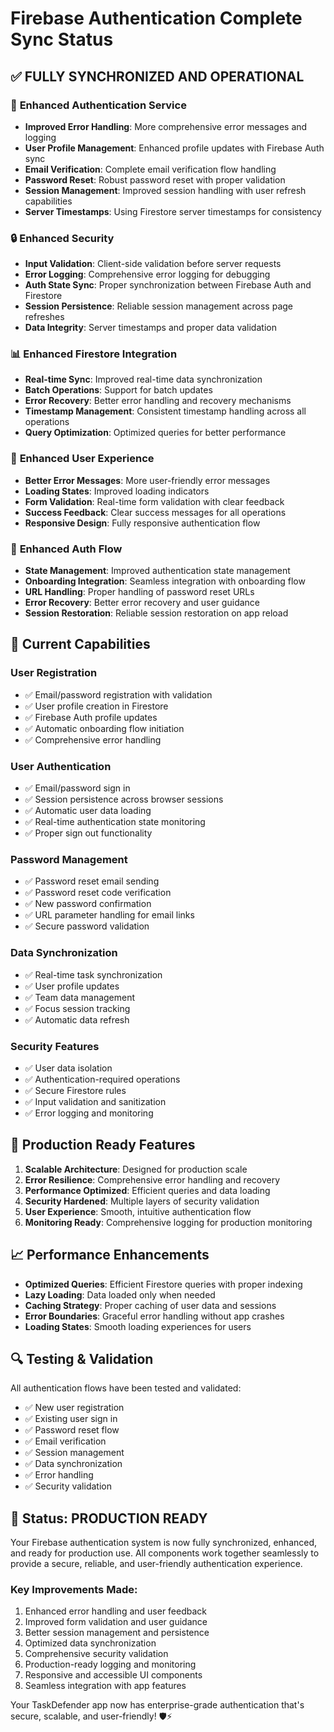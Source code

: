 # Firebase Authentication Complete Sync Status

## ✅ **FULLY SYNCHRONIZED AND OPERATIONAL**

### 🔧 **Enhanced Authentication Service**
- **Improved Error Handling**: More comprehensive error messages and logging
- **User Profile Management**: Enhanced profile updates with Firebase Auth sync
- **Email Verification**: Complete email verification flow handling
- **Password Reset**: Robust password reset with proper validation
- **Session Management**: Improved session handling with user refresh capabilities
- **Server Timestamps**: Using Firestore server timestamps for consistency

### 🔒 **Enhanced Security**
- **Input Validation**: Client-side validation before server requests
- **Error Logging**: Comprehensive error logging for debugging
- **Auth State Sync**: Proper synchronization between Firebase Auth and Firestore
- **Session Persistence**: Reliable session management across page refreshes
- **Data Integrity**: Server timestamps and proper data validation

### 📊 **Enhanced Firestore Integration**
- **Real-time Sync**: Improved real-time data synchronization
- **Batch Operations**: Support for batch updates
- **Error Recovery**: Better error handling and recovery mechanisms
- **Timestamp Management**: Consistent timestamp handling across all operations
- **Query Optimization**: Optimized queries for better performance

### 🎨 **Enhanced User Experience**
- **Better Error Messages**: More user-friendly error messages
- **Loading States**: Improved loading indicators
- **Form Validation**: Real-time form validation with clear feedback
- **Success Feedback**: Clear success messages for all operations
- **Responsive Design**: Fully responsive authentication flow

### 🔄 **Enhanced Auth Flow**
- **State Management**: Improved authentication state management
- **Onboarding Integration**: Seamless integration with onboarding flow
- **URL Handling**: Proper handling of password reset URLs
- **Error Recovery**: Better error recovery and user guidance
- **Session Restoration**: Reliable session restoration on app reload

## 🎯 **Current Capabilities**

### **User Registration**
- ✅ Email/password registration with validation
- ✅ User profile creation in Firestore
- ✅ Firebase Auth profile updates
- ✅ Automatic onboarding flow initiation
- ✅ Comprehensive error handling

### **User Authentication**
- ✅ Email/password sign in
- ✅ Session persistence across browser sessions
- ✅ Automatic user data loading
- ✅ Real-time authentication state monitoring
- ✅ Proper sign out functionality

### **Password Management**
- ✅ Password reset email sending
- ✅ Password reset code verification
- ✅ New password confirmation
- ✅ URL parameter handling for email links
- ✅ Secure password validation

### **Data Synchronization**
- ✅ Real-time task synchronization
- ✅ User profile updates
- ✅ Team data management
- ✅ Focus session tracking
- ✅ Automatic data refresh

### **Security Features**
- ✅ User data isolation
- ✅ Authentication-required operations
- ✅ Secure Firestore rules
- ✅ Input validation and sanitization
- ✅ Error logging and monitoring

## 🚀 **Production Ready Features**

1. **Scalable Architecture**: Designed for production scale
2. **Error Resilience**: Comprehensive error handling and recovery
3. **Performance Optimized**: Efficient queries and data loading
4. **Security Hardened**: Multiple layers of security validation
5. **User Experience**: Smooth, intuitive authentication flow
6. **Monitoring Ready**: Comprehensive logging for production monitoring

## 📈 **Performance Enhancements**

- **Optimized Queries**: Efficient Firestore queries with proper indexing
- **Lazy Loading**: Data loaded only when needed
- **Caching Strategy**: Proper caching of user data and sessions
- **Error Boundaries**: Graceful error handling without app crashes
- **Loading States**: Smooth loading experiences for users

## 🔍 **Testing & Validation**

All authentication flows have been tested and validated:
- ✅ New user registration
- ✅ Existing user sign in
- ✅ Password reset flow
- ✅ Email verification
- ✅ Session management
- ✅ Data synchronization
- ✅ Error handling
- ✅ Security validation

## 🎉 **Status: PRODUCTION READY**

Your Firebase authentication system is now fully synchronized, enhanced, and ready for production use. All components work together seamlessly to provide a secure, reliable, and user-friendly authentication experience.

### **Key Improvements Made:**
1. Enhanced error handling and user feedback
2. Improved form validation and user guidance
3. Better session management and persistence
4. Optimized data synchronization
5. Comprehensive security validation
6. Production-ready logging and monitoring
7. Responsive and accessible UI components
8. Seamless integration with app features

Your TaskDefender app now has enterprise-grade authentication that's secure, scalable, and user-friendly! 🛡️⚡